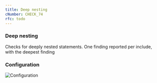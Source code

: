 ```yaml
---
title: Deep nesting
cNumber: CHECK_74
rfc: todo
---
```


### Deep nesting
Checks for deeply nested statements. One finding reported per include, with the deepest finding

### Configuration
![Configuration](/img/74_conf.png)

